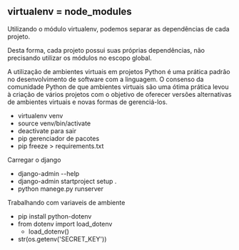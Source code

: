 ## virtualenv = node_modules

Utilizando o módulo virtualenv, podemos separar as dependências de cada projeto.


Desta forma, cada projeto possui suas próprias dependências, não precisando utilizar os módulos no escopo global.

A utilização de ambientes virtuais em projetos Python é uma prática padrão no desenvolvimento de software com a linguagem. O consenso da comunidade Python de que ambientes virtuais são uma ótima prática levou à criação de vários projetos com o objetivo de oferecer versões alternativas de ambientes virtuais e novas formas de gerenciá-los.

- virtualenv venv
- source venv/bin/activate
- deactivate para sair
- pip gerenciador de pacotes 
- pip freeze > requirements.txt

Carregar o django 
- django-admin --help
- django-admin startproject setup .
- python manege.py runserver


Trabalhando com variaveis de ambiente
- pip install python-dotenv
- from dotenv import load_dotenv
  - load_dotenv()
- str(os.getenv('SECRET_KEY'))